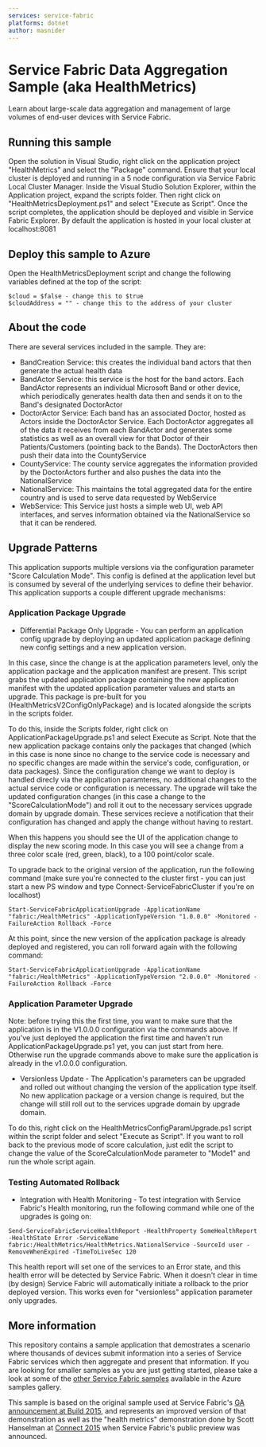 ```yaml
---
services: service-fabric
platforms: dotnet
author: masnider
---
```


# Service Fabric Data Aggregation Sample (aka HealthMetrics)
Learn about large-scale data aggregation and management of large volumes of end-user devices with Service Fabric.

## Running this sample
Open the solution in Visual Studio, right click on the application project "HealthMetrics" and select the "Package" command.
Ensure that your local cluster is deployed and running in a 5 node configuration via Service Fabric Local Cluster Manager.
Inside the Visual Studio Solution Explorer, within the Application project, expand the scripts folder. Then right click on "HealthMetricsDeployment.ps1" and select "Execute as Script".
Once the script completes, the application should be deployed and visible in Service Fabric Explorer. By default the application is hosted in your local cluster at localhost:8081

## Deploy this sample to Azure
Open the HealthMetricsDeployment script and change the following variables defined at the top of the script:

```
$cloud = $false - change this to $true
$cloudAddress = "" - change this to the address of your cluster
```

## About the code
There are several services included in the sample. They are:

- BandCreation Service: this creates the individual band actors that then generate the actual health data
- BandActor Service: this service is the host for the band actors. Each BandActor represents an individual Microsoft Band or other device, which periodically generates health data then and sends it on to the Band's designated DoctorActor
- DoctorActor Service: Each band has an associated Doctor, hosted as Actors inside the DoctorActor Service. Each DoctorActor aggregates all of the data it receives from each BandActor and generates some statistics as well as an overall view for that Doctor of their Patients/Customers (pointing back to the Bands). The DoctorActors then push their data into the CountyService
- CountyService: The county service aggregates the information provided by the DoctorActors further and also pushes the data into the NationalService
- NationalService: This maintains the total aggregated data for the entire country and is used to serve data requested by WebService
- WebService: This Service just hosts a simple web UI, web API interfaces, and serves information obtained via the NationalService so that it can be rendered.

## Upgrade Patterns
This application supports multiple versions via the configuration parameter "Score Calculation Mode". This config is defined at the application level but is consumed by several of the underlying services to define their behavior.
This application supports a couple different upgrade mechanisms:

### Application Package Upgrade
- Differential Package Only Upgrade - You can perform an application config upgrade by deploying an updated application package defining new config settings and a new application version.

In this case, since the change is at the application parameters level, only the application package and the application manifest are present. This script grabs the updated application package containing the new application manifest with the updated application parameter values and starts an upgrade. This package is pre-built for you (HealthMetricsV2ConfigOnlyPackage) and is located alongside the scripts in the scripts folder.

To do this, inside the Scripts folder, right click on ApplicationPackageUpgrade.ps1 and select Execute as Script. Note that the new application package contains only the packages that changed (which in this case is none since no change to the service code is necessary and no specific changes are made within the service's code, configuration, or data packages). Since the configuration change we want to deploy is handled direcly via the application paramteres, no additional changes to the actual service code or configuration is necessary. The upgrade will take the updated configuration changes (in this case a change to the "ScoreCalculationMode") and roll it out to the necessary services upgrade domain by upgrade domain. These services recieve a notification that their configuration has changed and apply the change without having to restart.

When this happens you should see the UI of the application change to display the new scoring mode. In this case you will see a change from a three color scale (red, green, black), to a 100 point/color scale.

To upgrade back to the original version of the application, run the following command (make sure you're connected to the cluster first - you can just start a new PS window and type Connect-ServiceFabricCluster if you're on localhost)

```
Start-ServiceFabricApplicationUpgrade -ApplicationName "fabric:/HealthMetrics" -ApplicationTypeVersion "1.0.0.0" -Monitored -FailureAction Rollback -Force
```

At this point, since the new version of the application package is already deployed and registered, you can roll forward again with the following command:

```
Start-ServiceFabricApplicationUpgrade -ApplicationName "fabric:/HealthMetrics" -ApplicationTypeVersion "2.0.0.0" -Monitored -FailureAction Rollback -Force
```

### Application Parameter Upgrade
Note: before trying this the first time, you want to make sure that the application is in the V1.0.0.0 configuration via the commands above. If you've just deployed the application the first time and haven't run ApplicationPackageUpgrade.ps1 yet, you can just start from here. Otherwise run the upgrade commands above to make sure the application is already in the v1.0.0.0 configuration.

- Versionless Update - The Application's parameters can be upgraded and rolled out without changing the version of the application type itself. No new application package or a version change is required, but the change will still roll out to the services upgrade domain by upgrade domain.

To do this, right click on the HealthMetricsConfigParamUpgrade.ps1 script within the script folder and select "Execute as Script". If you want to roll back to the previous mode of score calculation, just edit the script to change the value of the ScoreCalculationMode parameter to "Mode1" and run the whole script again.

### Testing Automated Rollback
- Integration with Health Monitoring - To test integration with Service Fabric's Health monitoring, run the following command while one of the upgrades is going on:

```
Send-ServiceFabricServiceHealthReport -HealthProperty SomeHealthReport -HealthState Error -ServiceName fabric:/HealthMetrics/HealthMetrics.NationalService -SourceId user -RemoveWhenExpired -TimeToLiveSec 120
```

This health report will set one of the services to an Error state, and this health error will be detected by Service Fabric. When it doesn't clear in time (by design) Service Fabric will automatically initiate a rollback to the prior deployed version. This works even for "versionless" application parameter only upgrades.

## More information
This repository contains a sample application that demostrates a scenario where thousands of devices submit information into a series of Service Fabric services which then aggregate and present that information. If you are looking for smaller samples as you are just getting started, please take a look at some of the [other Service Fabric samples][service-fabric-samples] available in the Azure samples gallery.

This sample is based on the original sample used at Service Fabric's [GA announcement at Build 2015][build-2015-video], and represents an improved version of that demonstration as well as the "health metrics" demonstration done by Scott Hanselman at [Connect 2015][connect-2015-video] when Service Fabric's public preview was announced.

<!-- Links -->

[service-fabric-samples]: http://aka.ms/servicefabricsamples
[build-2015-video]: https://channel9.msdn.com/Events/Build/2015/3-618
[connect-2015-video]: https://www.youtube.com/watch?v=PDCMmSVOhlY
